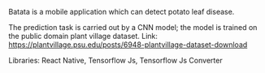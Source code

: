 Batata is a mobile application which can detect potato leaf disease. 

The prediction task is carried out by a CNN model; the model is trained on the public domain plant village dataset. Link: https://plantvillage.psu.edu/posts/6948-plantvillage-dataset-download

Libraries:  React Native, Tensorflow Js, Tensorflow Js Converter 
